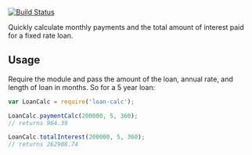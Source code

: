 [![Build Status](https://travis-ci.org/ascott1/loan-calc.svg?branch=master)](https://travis-ci.org/ascott1/loan-calc)

Quickly calculate monthly payments and the total amount of interest paid for a fixed rate loan.

## Usage

Require the module and pass the amount of the loan, annual rate, and length of loan in months. So for a 5 year loan:

```javascript
var LoanCalc = require('loan-calc');

LoanCalc.paymentCalc(200000, 5, 360);
// returns 964.39

LoanCalc.totalInterest(200000, 5, 360);
// returns 262908.74
```



